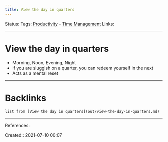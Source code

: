 ```yaml
---
title: View the day in quarters
---
```

Status: 
Tags: [Productivity](out/productivity.md) - [Time Management](out/time-management.md)
Links:
___
# View the day in quarters
- Morning, Noon, Evening, Night
- If you are sluggish on a quarter, you can redeem yourself in the next
- Acts as a mental reset
___
# Backlinks
```dataview
list from [View the day in quarters](out/view-the-day-in-quarters.md)
```
___
References: 

Created:: 2021-07-10 00:07
